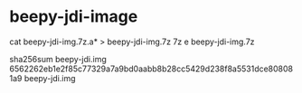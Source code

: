 # beepy-jdi-image

cat beepy-jdi-img.7z.a* > beepy-jdi-img.7z
7z e beepy-jdi-img.7z 

sha256sum beepy-jdi.img
6562262eb1e2f85c77329a7a9bd0aabb8b28cc5429d238f8a5531dce808081a9  beepy-jdi.img

